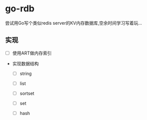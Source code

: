
# go-rdb

尝试用Go写个类似redis server的KV内存数据库,空余时间学习写着玩...

## 实现

- [ ] 使用ART做内存索引
- 实现数据结构
    - [ ] string
    - [ ] list
    - [ ] sortset
    - [ ] set
    - [ ] hash

